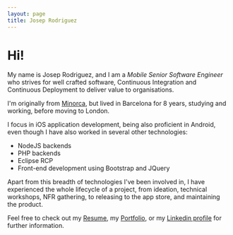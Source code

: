 ```yaml
---
layout: page
title: Josep Rodriguez
---
```


# Hi!

My name is Josep Rodriguez, and I am a *Mobile Senior Software Engineer* who
strives for well crafted software, Continuous Integration and Continuous
Deployment to deliver value to organisations.

I'm originally from [Minorca](https://www.google.co.uk/search?q=menorca&source=lnms&tbm=isch&sa=X&ved=0ahUKEwiOpqC2_7zSAhUIIMAKHZ_eABEQ_AUICCgB&biw=1210&bih=961),
but lived in Barcelona for 8 years, studying and working, before moving to London.

I focus in iOS application development, being also proficient in Android,
even though I have also worked in several other technologies:

* NodeJS backends
* PHP backends
* Eclipse RCP
* Front-end development using Bootstrap and JQuery

Apart from this breadth of technologies I've been involved in, I have experienced
the whole lifecycle of a project, from ideation, technical workshops, NFR gathering,
to releasing to the app store, and maintaining the product.

Feel free to check out my [Resume](/resume.html), my [Portfolio](/portfolio), or my
[Linkedin profile](https://www.linkedin.com/in/joseprl89/) for further information.
